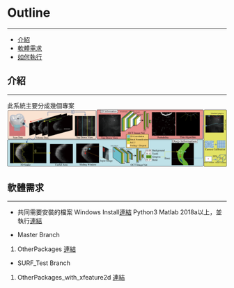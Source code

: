 # Outline
---
* [介紹](#Introduction)
* [軟體需求](#軟體需求)
* [如何執行](#Commands)

## 介紹
---
此系統主要分成幾個專案
![系統流程圖](SystemOverview.png)


## 軟體需求
---
* 共同需要安裝的檔案
Windows Install[連結](https://drive.google.com/drive/folders/16qELBn3ImgEa2IQq6oGBf-WMc3xXDUaw?usp=sharing)
Python3
Matlab 2018a以上，並執行[連結](https://www.mathworks.com/help/matlab/matlab_external/install-the-matlab-engine-for-python.html)

* Master Branch
1. OtherPackages [連結](https://drive.google.com/file/d/17b6n-TzxYkyxNUnvH5RrwMTeKcDy4P_k/view?usp=sharing)

* SURF_Test Branch
1. OtherPackages_with_xfeature2d [連結](https://drive.google.com/file/d/1pzJ0O5Nb8udP4ZHqwVP2HQob1S7FxNp1/view?usp=sharing)


